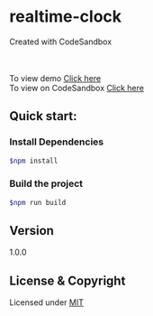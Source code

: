 # realtime-clock
Created with CodeSandbox

<br><br>
To view demo [Click here](http://csb-r4ohm.netlify.app/) <br>
To view on CodeSandbox [Click here](https://codesandbox.io/s/github/vk0808/realtime-clock)

## Quick start:
### Install Dependencies
```sh
$npm install 
```

### Build the project
```sh
$npm run build
```

## Version

1.0.0

## License & Copyright
Licensed under [MIT](LICENSE)

